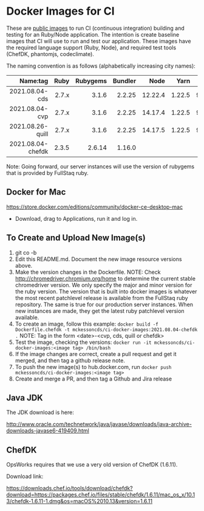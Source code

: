 Docker Images for CI
====================

These are [public images](https://hub.docker.com/r/mckessoncds/ci-docker-images) to run CI (continuous integration) building and testing for an Ruby/Node application. The intention is create baseline images that CI will use to run and test our application. These images have the required language support (Ruby, Node), and required test tools (ChefDK, phantomjs, codeclimate).

The naming convention is as follows (alphabetically increasing city names):

| Name:tag          | Ruby  | Rubygems | Bundler |  Node   |  Yarn  | chromedriver  |
|------------------:|------:|---------:|--------:|--------:|-------:|--------------:|
| 2021.08.04-cds    | 2.7.x | 3.1.6    | 2.2.25  | 12.22.4 | 1.22.5 | 92.0.4515.107 |
| 2021.08.04-cvp    | 2.7.x | 3.1.6    | 2.2.25  | 14.17.4 | 1.22.5 | 92.0.4515.107 |
| 2021.08.26-quill  | 2.7.x | 3.1.6    | 2.2.25  | 14.17.5 | 1.22.5 | 92.0.4515.107 |
| 2021.08.04-chefdk | 2.3.5 | 2.6.14   | 1.16.0  |         |        |               |

Note:  Going forward, our server instances will use the version of rubygems that is provided by FullStaq ruby.


Docker for Mac
--------------

https://store.docker.com/editions/community/docker-ce-desktop-mac

- Download, drag to Applications, run it and log in.


To Create and Upload New Image(s) 
--------------------

1. git co -b <JIRA ticket ID>
2. Edit this README.md. Document the new image resource versions above.
3. Make the version changes in the Dockerfile.  NOTE: Check http://chromedriver.chromium.org/home to determine the current stable chromedriver version. We only specify the major and minor version for the ruby version. The version that is built into docker images is whatever the most recent patchlevel release is available from the FullStaq ruby repository. The same is true for our production server instances. When new instances are made, they get the latest ruby patchlevel version available. 
4. To create an image, follow this example:  `docker build -f Dockerfile.chefdk -t mckessoncds/ci-docker-images:2021.08.04-chefdk .`
   NOTE:  Tag in the form \<date>-<cvp, cds, quill or chefdk>
5. Test the image, checking the versions:  `docker run -it mckessoncds/ci-docker-images:<image tag> /bin/bash`
6. If the image changes are correct, create a pull request and get it merged, and then tag a github release note.
7. To push the new image(s) to hub.docker.com, run `docker push mckessoncds/ci-docker-images:<image tag>`
8. Create and merge a PR, and then tag a Github and Jira release

Java JDK
--------

The JDK download is here:

http://www.oracle.com/technetwork/java/javase/downloads/java-archive-downloads-javase6-419409.html


ChefDK
------

OpsWorks requires that we use a very old version of ChefDK (1.6.11).

Download link:

https://downloads.chef.io/tools/download/chefdk?download=https://packages.chef.io/files/stable/chefdk/1.6.11/mac_os_x/10.13/chefdk-1.6.11-1.dmg&os=macOS%2010.13&version=1.6.11
